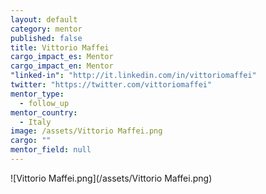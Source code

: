 ```yaml
---
layout: default
category: mentor
published: false
title: Vittorio Maffei
cargo_impact_es: Mentor
cargo_impact_en: Mentor
"linked-in": "http://it.linkedin.com/in/vittoriomaffei"
twitter: "https://twitter.com/vittoriomaffei"
mentor_type: 
  - follow_up
mentor_country: 
  - Italy
image: /assets/Vittorio Maffei.png
cargo: ""
mentor_field: null
---
```



![Vittorio Maffei.png](/assets/Vittorio Maffei.png)
